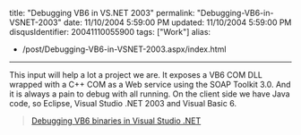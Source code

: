 title: "Debugging VB6 in VS.NET 2003"
permalink: "Debugging-VB6-in-VSNET-2003"
date: 11/10/2004 5:59:00 PM
updated: 11/10/2004 5:59:00 PM
disqusIdentifier: 20041110055900
tags: ["Work"]
alias:
 - /post/Debugging-VB6-in-VSNET-2003.aspx/index.html
---
This input will help a lot a project we are. It exposes a VB6 COM DLL wrapped with a C++ COM as a Web service using the SOAP Toolkit 3.0. And it is always a pain to debug with all running. On the client side we have Java code, so Eclipse, Visual Studio .NET 2003 and Visual Basic 6. 


> [Debugging VB6 binaries in Visual Studio .NET](http://weblogs.asp.net/robgruen/archive/2004/11/09/254602.aspx) <span style="FONT-FAMILY: Arial"><span style="FONT-FAMILY: Arial"></span></span>
